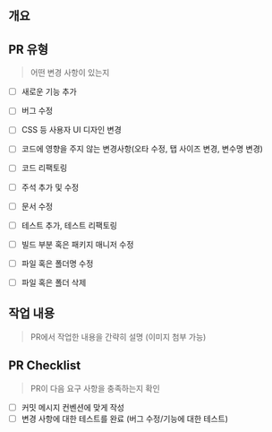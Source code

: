 ## 개요
<!---- 변경 사항 및 관련 이슈에 대해 간단하게 작성, 어떻게보다 무엇을 왜 수정했는지 설명 -->

<!---- 연관된 이슈: ex) #이슈번호, #이슈번호 -->


## PR 유형
> 어떤 변경 사항이 있는지

- [ ] 새로운 기능 추가
- [ ] 버그 수정
- [ ] CSS 등 사용자 UI 디자인 변경
- [ ] 코드에 영향을 주지 않는 변경사항(오타 수정, 탭 사이즈 변경, 변수명 변경)
- [ ] 코드 리팩토링
- [ ] 주석 추가 및 수정
- [ ] 문서 수정
- [ ] 테스트 추가, 테스트 리팩토링
- [ ] 빌드 부분 혹은 패키지 매니저 수정
- [ ] 파일 혹은 폴더명 수정
- [ ] 파일 혹은 폴더 삭제


## 작업 내용
> PR에서 작업한 내용을 간략히 설명 (이미지 첨부 가능)


## PR Checklist
> PR이 다음 요구 사항을 충족하는지 확인

- [ ] 커밋 메시지 컨벤션에 맞게 작성
- [ ] 변경 사항에 대한 테스트를 완료 (버그 수정/기능에 대한 테스트)
